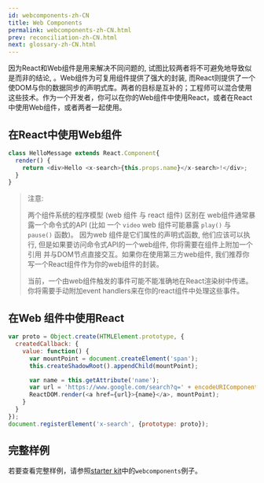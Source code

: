 ```yaml
---
id: webcomponents-zh-CN
title: Web Components
permalink: webcomponents-zh-CN.html
prev: reconciliation-zh-CN.html
next: glossary-zh-CN.html
---
```


因为React和Web组件是用来解决不同问题的, 试图比较两者将不可避免地导致似是而非的结论, 。Web组件为可复用组件提供了强大的封装, 而React则提供了一个使DOM与你的数据同步的声明式库。两者的目标是互补的；工程师可以混合使用这些技术。作为一个开发者，你可以在你的Web组件中使用React，或者在React中使用Web组件，或者两者一起使用。

## 在React中使用Web组件

```javascript
class HelloMessage extends React.Component{
  render() {
    return <div>Hello <x-search>{this.props.name}</x-search>!</div>;
  }
}
```

> 注意:
>
> 两个组件系统的程序模型 (web 组件 与 react 组件) 区别在
> web组件通常暴露一个命令式的API (比如 一个 `video` web 组件可能暴露 `play()`
> 与 `pause()` 函数)。 因为web 组件是它们属性的声明式函数,
> 他们应该可以执行, 但是如果要访问命令式API的一个web组件, 你将需要在组件上附加一个引用
> 并与DOM节点直接交互。如果你在使用第三方web组件, 
> 我们推荐你写一个React组件作为你的web组件的封装。
> 
> 当前，一个由web组件触发的事件可能不能准确地在React渲染树中传递。
> 你将需要手动附加event handlers来在你的react组件中处理这些事件。


## 在Web 组件中使用React


```javascript
var proto = Object.create(HTMLElement.prototype, {
  createdCallback: {
    value: function() {
      var mountPoint = document.createElement('span');
      this.createShadowRoot().appendChild(mountPoint);

      var name = this.getAttribute('name');
      var url = 'https://www.google.com/search?q=' + encodeURIComponent(name);
      ReactDOM.render(<a href={url}>{name}</a>, mountPoint);
    }
  }
});
document.registerElement('x-search', {prototype: proto});
```

## 完整样例

若要查看完整样例，请参照[starter kit](/react/downloads.html)中的`webcomponents`例子。

